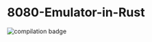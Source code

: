 # 8080-Emulator-in-Rust
![compilation badge](https://github.com/julianbraha/8080-Emulator-in-Rust/actions/workflows/rust.yml/badge.svg)
